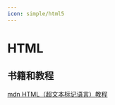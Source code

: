 ```yaml
---
icon: simple/html5
---
```


# HTML

## 书籍和教程

[mdn HTML（超文本标记语言）教程](https://developer.mozilla.org/zh-CN/docs/Web/HTML)

